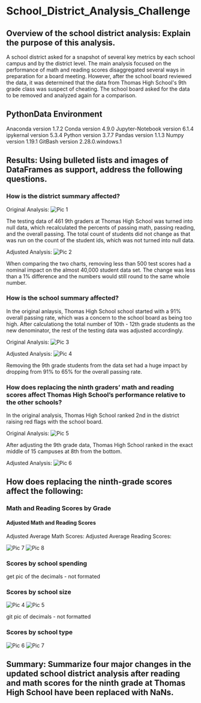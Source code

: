 # School_District_Analysis_Challenge

## Overview of the school district analysis: Explain the purpose of this analysis.
A school district asked for a snapshot of several key metrics by each school campus and by the district level.  The main analysis focused on the performance of math and reading scores disaggregated several ways in preparation for a board meeting.  However, after the school board reviewed the data, it was determined that the data from Thomas High School's 9th grade class was suspect of cheating.  The school board asked for the data to be removed and analyzed again for a comparison. 

## PythonData Environment
Anaconda version 1.7.2
Conda version 4.9.0
Jupyter-Notebook version 6.1.4
ipykernal version 5.3.4
Python version 3.7.7
Pandas version 1.1.3
Numpy version 1.19.1
GitBash version 2.28.0.windows.1

## Results: Using bulleted lists and images of DataFrames as support, address the following questions.

### How is the district summary affected?
Original Analysis:
![Pic 1](https://github.com/Baylex/School_District_Analysis/blob/main/Resources/1_dist_sum_2_decimals.PNG)

The testing data of 461 9th graders at Thomas High School was turned into null data, which recalculated the percents of passing math, passing reading, and the overall passing.  The total count of students did not change as that was run on the count of the student ids, which was not turned into null data. 

Adjusted Analysis:
![Pic 2](https://github.com/Baylex/School_District_Analysis/blob/main/Resources/2_dist_sum_2_decimals.PNG)

When comparing the two charts, removing less than 500 test scores had a nominal impact on the almost 40,000 student data set.  The change was less than a 1% difference and the numbers would still round to the same whole number.  

### How is the school summary affected?

In the original anlaysis, Thomas High School school started with a 91% overall passing rate, which was a concern to the school board as being too high.  After calculationg the total number of 10th - 12th grade students as the new denominator, the rest of the testing data was adjusted accordingly.  

Original Analysis:
![Pic 3](https://github.com/Baylex/School_District_Analysis/blob/main/Resources/2_THS_90.PNG)

Adjusted Analysis:
![Pic 4](https://github.com/Baylex/School_District_Analysis/blob/main/Resources/2_THS_65.PNG)

Removing the 9th grade students from the data set had a huge impact by dropping from 91% to 65% for the overall passing rate. 

### How does replacing the ninth graders’ math and reading scores affect Thomas High School’s performance relative to the other schools?
In the original analysis, Thomas High School ranked 2nd in the district raising red flags with the school board. 

Original Analysis:
![Pic 5](https://github.com/Baylex/School_District_Analysis/blob/main/Resources/1_top_5_schools.PNG)

After adjusting the 9th grade data, Thomas High School ranked in the exact middle of 15 campuses at 8th from the bottom. 

Adjusted Analysis:
![Pic 6](https://github.com/Baylex/School_District_Analysis/blob/main/Resources/2_bottom_8_schools.PNG)

## How does replacing the ninth-grade scores affect the following:

### Math and Reading Scores by Grade


#### Adjusted Math and Reading Scores 

Adjusted Average Math Scores:                         Adjusted Average Reading Scores:

![Pic 7](https://github.com/Baylex/School_District_Analysis/blob/main/Resources/2_math_by_grade_HS.PNG)
![Pic 8](https://github.com/Baylex/School_District_Analysis/blob/main/Resources/2_read_by_grade_HS_correct.PNG)



### Scores by school spending

get pic of the decimals - not formated 

### Scores by school size
![Pic 4](https://github.com/Baylex/School_District_Analysis/blob/main/Resources/1_school_size_perf.PNG)
![Pic 5](https://github.com/Baylex/School_District_Analysis/blob/main/Resources/2_school_size_perf.PNG)

git pic of decimals - not formatted

### Scores by school type

![Pic 6](https://github.com/Baylex/School_District_Analysis/blob/main/Resources/1_school_type_perf.PNG)
![Pic 7](https://github.com/Baylex/School_District_Analysis/blob/main/Resources/2_school_type_perf.PNG)


## Summary: Summarize four major changes in the updated school district analysis after reading and math scores for the ninth grade at Thomas High School have been replaced with NaNs.

